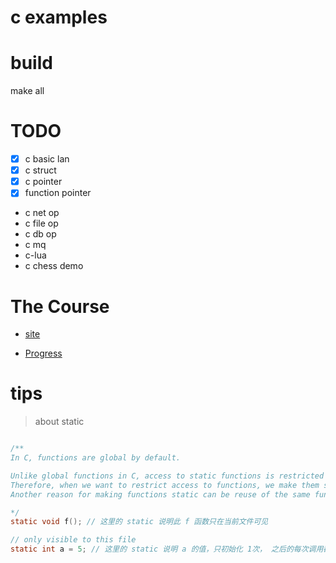 # c examples

# build

make all

# TODO

- [x] c basic lan
- [x] c struct
- [x] c pointer
- [x] function pointer
- c net op
- c file op
- c db op
- c mq
- c-lua
- c chess demo


# The Course

- [site](https://www.runoob.com/cprogramming/c-tutorial.html)

- [Progress](https://www.runoob.com/cprogramming/c-functions.html)

# tips

> about static

```c

/**
In C, functions are global by default. 

Unlike global functions in C, access to static functions is restricted to the file where they are declared. 
Therefore, when we want to restrict access to functions, we make them static. 
Another reason for making functions static can be reuse of the same function name in other files.

*/
static void f(); // 这里的 static 说明此 f 函数只在当前文件可见

// only visible to this file
static int a = 5; // 这里的 static 说明 a 的值，只初始化 1次， 之后的每次调用都在当前值的基础上变化，即使它被定义在函数的内部
```
